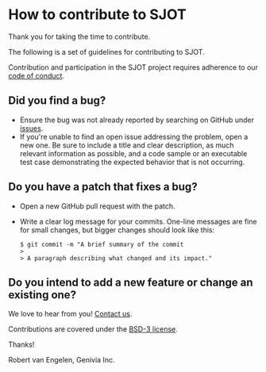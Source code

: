 How to contribute to SJOT
=========================

Thank you for taking the time to contribute.

The following is a set of guidelines for contributing to SJOT.

Contribution and participation in the SJOT project requires adherence to our
[code of conduct](CODE_OF_CONDUCT.md).

Did you find a bug?
-------------------

- Ensure the bug was not already reported by searching on GitHub under
  [issues](https://github.com/Genivia/SJOT/issues).
- If you're unable to find an open issue addressing the problem, open a new one.
  Be sure to include a title and clear description, as much relevant
  information as possible, and a code sample or an executable test case
  demonstrating the expected behavior that is not occurring.

Do you have a patch that fixes a bug?
-------------------------------------

- Open a new GitHub pull request with the patch.
- Write a clear log message for your commits.  One-line messages are fine for
  small changes, but bigger changes should look like this:

      $ git commit -m "A brief summary of the commit
      > 
      > A paragraph describing what changed and its impact."

Do you intend to add a new feature or change an existing one?
-------------------------------------------------------------

We love to hear from you!  [Contact us](https://www.genivia.com/contact.html).

Contributions are covered under the [BSD-3 license](LICENSE.txt).

Thanks!

Robert van Engelen, Genivia Inc.
